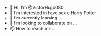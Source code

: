 - 👋 Hi, I’m @VictorHugo080
- 👀 I’m interested in  have sex e  Harry Potter
- 🌱 I’m currently learning ...
- 💞️ I’m looking to collaborate on ...
- 📫 How to reach me ...

<!---
VictorHugo080/VictorHugo080 is a ✨ special ✨ repository because its `README.md` (this file) appears on your GitHub profile.
You can click the Preview link to take a look at your changes.
--->
